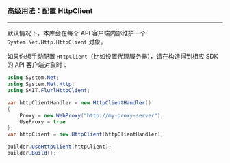 ﻿### 高级用法：配置 HttpClient

---

默认情况下，本库会在每个 API 客户端内部维护一个 `System.Net.Http.HttpClient` 对象。

如果你想手动配置 `HttpClient`（比如设置代理服务器），请在构造得到相应 SDK 的 API 客户端对象时：

```csharp
using System.Net;
using System.Net.Http;
using SKIT.FlurlHttpClient;

var httpClientHandler = new HttpClientHandler()
{
    Proxy = new WebProxy("http://my-proxy-server"),
    UseProxy = true
};
var httpClient = new HttpClient(httpClientHandler);

builder.UseHttpClient(httpClient);
builder.Build();
```
